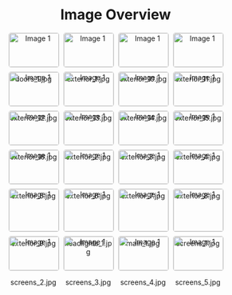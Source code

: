 <h1 style ="text-align: center;"> Image Overview </h1>
<div style="display: flex; flex-wrap: wrap; gap: 10px; justify-content: center;">
<div style="flex: 1 1 calc(33.333% - 20px); max-width: 100px; text-align: center;">
<img src="https://media.evkx.net/multimedia/models/yangwang/u9/u9/doors_1_xst.jpg" alt="Image 1" style="width: 100%; border: 1px solid #ddd; border-radius: 5px;">
<p>doors_1.jpg</p>
</div>
<div style="flex: 1 1 calc(33.333% - 20px); max-width: 100px; text-align: center;">
<img src="https://media.evkx.net/multimedia/models/yangwang/u9/u9/exterior_1_xst.jpg" alt="Image 1" style="width: 100%; border: 1px solid #ddd; border-radius: 5px;">
<p>exterior_1.jpg</p>
</div>
<div style="flex: 1 1 calc(33.333% - 20px); max-width: 100px; text-align: center;">
<img src="https://media.evkx.net/multimedia/models/yangwang/u9/u9/exterior_10_xst.jpg" alt="Image 1" style="width: 100%; border: 1px solid #ddd; border-radius: 5px;">
<p>exterior_10.jpg</p>
</div>
<div style="flex: 1 1 calc(33.333% - 20px); max-width: 100px; text-align: center;">
<img src="https://media.evkx.net/multimedia/models/yangwang/u9/u9/exterior_11_xst.jpg" alt="Image 1" style="width: 100%; border: 1px solid #ddd; border-radius: 5px;">
<p>exterior_11.jpg</p>
</div>
<div style="flex: 1 1 calc(33.333% - 20px); max-width: 100px; text-align: center;">
<img src="https://media.evkx.net/multimedia/models/yangwang/u9/u9/exterior_12_xst.jpg" alt="Image 1" style="width: 100%; border: 1px solid #ddd; border-radius: 5px;">
<p>exterior_12.jpg</p>
</div>
<div style="flex: 1 1 calc(33.333% - 20px); max-width: 100px; text-align: center;">
<img src="https://media.evkx.net/multimedia/models/yangwang/u9/u9/exterior_13_xst.jpg" alt="Image 1" style="width: 100%; border: 1px solid #ddd; border-radius: 5px;">
<p>exterior_13.jpg</p>
</div>
<div style="flex: 1 1 calc(33.333% - 20px); max-width: 100px; text-align: center;">
<img src="https://media.evkx.net/multimedia/models/yangwang/u9/u9/exterior_14_xst.jpg" alt="Image 1" style="width: 100%; border: 1px solid #ddd; border-radius: 5px;">
<p>exterior_14.jpg</p>
</div>
<div style="flex: 1 1 calc(33.333% - 20px); max-width: 100px; text-align: center;">
<img src="https://media.evkx.net/multimedia/models/yangwang/u9/u9/exterior_15_xst.jpg" alt="Image 1" style="width: 100%; border: 1px solid #ddd; border-radius: 5px;">
<p>exterior_15.jpg</p>
</div>
<div style="flex: 1 1 calc(33.333% - 20px); max-width: 100px; text-align: center;">
<img src="https://media.evkx.net/multimedia/models/yangwang/u9/u9/exterior_16_xst.jpg" alt="Image 1" style="width: 100%; border: 1px solid #ddd; border-radius: 5px;">
<p>exterior_16.jpg</p>
</div>
<div style="flex: 1 1 calc(33.333% - 20px); max-width: 100px; text-align: center;">
<img src="https://media.evkx.net/multimedia/models/yangwang/u9/u9/exterior_2_xst.jpg" alt="Image 1" style="width: 100%; border: 1px solid #ddd; border-radius: 5px;">
<p>exterior_2.jpg</p>
</div>
<div style="flex: 1 1 calc(33.333% - 20px); max-width: 100px; text-align: center;">
<img src="https://media.evkx.net/multimedia/models/yangwang/u9/u9/exterior_3_xst.jpg" alt="Image 1" style="width: 100%; border: 1px solid #ddd; border-radius: 5px;">
<p>exterior_3.jpg</p>
</div>
<div style="flex: 1 1 calc(33.333% - 20px); max-width: 100px; text-align: center;">
<img src="https://media.evkx.net/multimedia/models/yangwang/u9/u9/exterior_4_xst.jpg" alt="Image 1" style="width: 100%; border: 1px solid #ddd; border-radius: 5px;">
<p>exterior_4.jpg</p>
</div>
<div style="flex: 1 1 calc(33.333% - 20px); max-width: 100px; text-align: center;">
<img src="https://media.evkx.net/multimedia/models/yangwang/u9/u9/exterior_5_xst.jpg" alt="Image 1" style="width: 100%; border: 1px solid #ddd; border-radius: 5px;">
<p>exterior_5.jpg</p>
</div>
<div style="flex: 1 1 calc(33.333% - 20px); max-width: 100px; text-align: center;">
<img src="https://media.evkx.net/multimedia/models/yangwang/u9/u9/exterior_6_xst.jpg" alt="Image 1" style="width: 100%; border: 1px solid #ddd; border-radius: 5px;">
<p>exterior_6.jpg</p>
</div>
<div style="flex: 1 1 calc(33.333% - 20px); max-width: 100px; text-align: center;">
<img src="https://media.evkx.net/multimedia/models/yangwang/u9/u9/exterior_7_xst.jpg" alt="Image 1" style="width: 100%; border: 1px solid #ddd; border-radius: 5px;">
<p>exterior_7.jpg</p>
</div>
<div style="flex: 1 1 calc(33.333% - 20px); max-width: 100px; text-align: center;">
<img src="https://media.evkx.net/multimedia/models/yangwang/u9/u9/exterior_8_xst.jpg" alt="Image 1" style="width: 100%; border: 1px solid #ddd; border-radius: 5px;">
<p>exterior_8.jpg</p>
</div>
<div style="flex: 1 1 calc(33.333% - 20px); max-width: 100px; text-align: center;">
<img src="https://media.evkx.net/multimedia/models/yangwang/u9/u9/exterior_9_xst.jpg" alt="Image 1" style="width: 100%; border: 1px solid #ddd; border-radius: 5px;">
<p>exterior_9.jpg</p>
</div>
<div style="flex: 1 1 calc(33.333% - 20px); max-width: 100px; text-align: center;">
<img src="https://media.evkx.net/multimedia/models/yangwang/u9/u9/headlights_1_xst.jpg" alt="Image 1" style="width: 100%; border: 1px solid #ddd; border-radius: 5px;">
<p>headlights_1.jpg</p>
</div>
<div style="flex: 1 1 calc(33.333% - 20px); max-width: 100px; text-align: center;">
<img src="https://media.evkx.net/multimedia/models/yangwang/u9/u9/main_1_xst.jpg" alt="Image 1" style="width: 100%; border: 1px solid #ddd; border-radius: 5px;">
<p>main_1.jpg</p>
</div>
<div style="flex: 1 1 calc(33.333% - 20px); max-width: 100px; text-align: center;">
<img src="https://media.evkx.net/multimedia/models/yangwang/u9/u9/screens_1_xst.jpg" alt="Image 1" style="width: 100%; border: 1px solid #ddd; border-radius: 5px;">
<p>screens_1.jpg</p>
</div>
<div style="flex: 1 1 calc(33.333% - 20px); max-width: 100px; text-align: center;">
<img src="https://media.evkx.net/multimedia/models/yangwang/u9/u9/screens_2_xst.jpg" alt="Image 1" style="width: 100%; border: 1px solid #ddd; border-radius: 5px;">
<p>screens_2.jpg</p>
</div>
<div style="flex: 1 1 calc(33.333% - 20px); max-width: 100px; text-align: center;">
<img src="https://media.evkx.net/multimedia/models/yangwang/u9/u9/screens_3_xst.jpg" alt="Image 1" style="width: 100%; border: 1px solid #ddd; border-radius: 5px;">
<p>screens_3.jpg</p>
</div>
<div style="flex: 1 1 calc(33.333% - 20px); max-width: 100px; text-align: center;">
<img src="https://media.evkx.net/multimedia/models/yangwang/u9/u9/screens_4_xst.jpg" alt="Image 1" style="width: 100%; border: 1px solid #ddd; border-radius: 5px;">
<p>screens_4.jpg</p>
</div>
<div style="flex: 1 1 calc(33.333% - 20px); max-width: 100px; text-align: center;">
<img src="https://media.evkx.net/multimedia/models/yangwang/u9/u9/screens_5_xst.jpg" alt="Image 1" style="width: 100%; border: 1px solid #ddd; border-radius: 5px;">
<p>screens_5.jpg</p>
</div>
</div>
